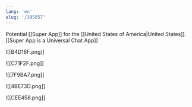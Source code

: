```yaml
---
lang: 'en'
slug: '/395057'
---
```


Potential [[Super App]] for the [[United States of America|United States]]. [[Super App is a Universal Chat App]]

![[B4D18F.png]]

![[C71F2F.png]]

![[7F9BA7.png]]

![[4BE73D.png]]

![[CEE458.png]]
